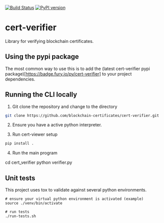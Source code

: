 [![Build Status](https://travis-ci.org/blockchain-certificates/cert-verifier.svg?branch=master)](https://travis-ci.org/blockchain-certificates/cert-verifier)
[![PyPI version](https://badge.fury.io/py/cert-verifier.svg)](https://badge.fury.io/py/cert-verifier)

# cert-verifier
Library for verifying blockchain certificates.

## Using the pypi package

The most common way to use this is to add the (latest cert-verifier pypi package)[https://badge.fury.io/py/cert-verifier] to your project dependencies. 


## Running the CLI locally

1. Git clone the repository and change to the directory

  ```bash
  git clone https://github.com/blockchain-certificates/cert-verifier.git && cd cert-verifier
  ```

2. Ensure you have a active python interpreter.

3. Run cert-viewer setup

  ```bash
  pip install .
  ```

4. Run the main program

cd cert_verifier
python verifier.py

## Unit tests

This project uses tox to validate against several python environments.

```shell
# ensure your virtual python environment is activated (example)
source ./venv/bin/activate

# run tests
./run-tests.sh
